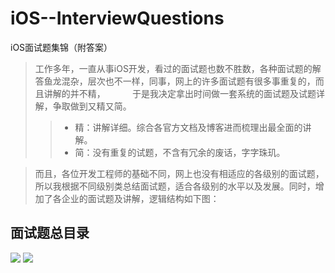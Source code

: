 # iOS--InterviewQuestions
iOS面试题集锦（附答案）

>工作多年，一直从事iOS开发，看过的面试题也数不胜数，各种面试题的解答鱼龙混杂，层次也不一样，同事，网上的许多面试题有很多事重复的，而且讲解的并不精，           于是我决定拿出时间做一套系统的面试题及试题详解，争取做到又精又简。  <br>
>>* 精：讲解详细。综合各官方文档及博客进而梳理出最全面的讲解。  <br>
>>* 简：没有重复的试题，不含有冗余的废话，字字珠玑。  <br>

>而且，各位开发工程师的基础不同，网上也没有相适应的各级别的面试题，所以我根据不同级别类总结面试题，适合各级别的水平以及发展。同时，增加了各企业的面试题及讲解，逻辑结构如下图：  <br>

## 面试题总目录
![](https://github.com/liyuunxiangGit/iOS--InterviewQuestions/blob/master/imageFile/面试题总目录.PNG)
![](https://github.com/liyuunxiangGit/iOS--InterviewQuestions/blob/master/imageFile/面试题基础篇目录.PNG)
![]()
![]()
![]()
![]()
